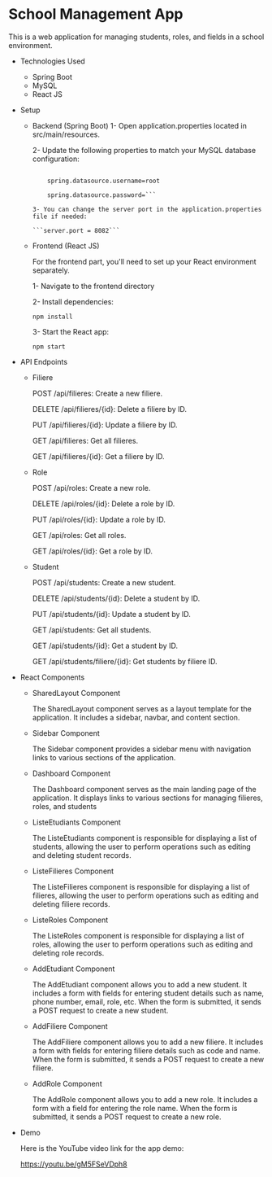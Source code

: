 # School Management App
This is a web application for managing students, roles, and fields in a school environment.

- Technologies Used
  - Spring Boot
  - MySQL
  - React JS
- Setup
  - Backend (Spring Boot)
    1- Open application.properties located in src/main/resources.
    
    2- Update the following properties to match your MySQL database configuration:
    
      ``` spring.datasource.url=jdbc:mysql://localhost:3307/school?serverTimezone=UTC
    
          spring.datasource.username=root
    
          spring.datasource.password=```

    3- You can change the server port in the application.properties file if needed:
    
      ```server.port = 8082```
    
  - Frontend (React JS)
    
    For the frontend part, you'll need to set up your React environment separately.
    
    1- Navigate to the frontend directory
    
    2- Install dependencies:

      ```npm install```

    3- Start the React app:

      ```npm start```
    
- API Endpoints
  
    - Filiere
      
      POST /api/filieres: Create a new filiere.
      
      DELETE /api/filieres/{id}: Delete a filiere by ID.
      
      PUT /api/filieres/{id}: Update a filiere by ID.
      
      GET /api/filieres: Get all filieres.
      
      GET /api/filieres/{id}: Get a filiere by ID.
      
    - Role
      
      POST /api/roles: Create a new role.
      
      DELETE /api/roles/{id}: Delete a role by ID.
      
      PUT /api/roles/{id}: Update a role by ID.
      
      GET /api/roles: Get all roles.
      
      GET /api/roles/{id}: Get a role by ID.
      
    - Student
      
      POST /api/students: Create a new student.
      
      DELETE /api/students/{id}: Delete a student by ID.
      
      PUT /api/students/{id}: Update a student by ID.
      
      GET /api/students: Get all students.
      
      GET /api/students/{id}: Get a student by ID.
      
      GET /api/students/filiere/{id}: Get students by filiere ID.
      
- React Components
  
  - SharedLayout Component
    
    The SharedLayout component serves as a layout template for the application. It includes a sidebar, navbar, and content section.
    
  - Sidebar Component
    
    The Sidebar component provides a sidebar menu with navigation links to various sections of the application.
    
  - Dashboard Component
    
    The Dashboard component serves as the main landing page of the application. It displays links to various sections for managing filieres, roles, and students
    
  - ListeEtudiants Component
    
    The ListeEtudiants component is responsible for displaying a list of students, allowing the user to perform operations such as editing and deleting student records.
    
  - ListeFilieres Component
    
    The ListeFilieres component is responsible for displaying a list of filieres, allowing the user to perform operations such as editing and deleting filiere records.
    
  - ListeRoles Component
    
    The ListeRoles component is responsible for displaying a list of roles, allowing the user to perform operations such as editing and deleting role records.
    
  - AddEtudiant Component
    
    The AddEtudiant component allows you to add a new student. It includes a form with fields for entering student details such as name, phone number, email, role, etc. When the form is submitted, it sends a POST request to create a new student.
    
  - AddFiliere Component
    
    The AddFiliere component allows you to add a new filiere. It includes a form with fields for entering filiere details such as code and name. When the form is submitted, it sends a POST request to create a new filiere.
    
  - AddRole Component
    
    The AddRole component allows you to add a new role. It includes a form with a field for entering the role name. When the form is submitted, it sends a POST request to create a new role.
    
- Demo
  
  Here is the YouTube video link for the app demo:
  
  https://youtu.be/gM5FSeVDph8

